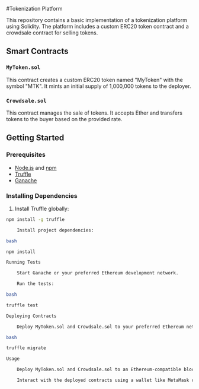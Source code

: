 #Tokenization Platform

This repository contains a basic implementation of a tokenization platform using Solidity. The platform includes a custom ERC20 token contract and a crowdsale contract for selling tokens.

## Smart Contracts

### `MyToken.sol`

This contract creates a custom ERC20 token named "MyToken" with the symbol "MTK". It mints an initial supply of 1,000,000 tokens to the deployer.

### `Crowdsale.sol`

This contract manages the sale of tokens. It accepts Ether and transfers tokens to the buyer based on the provided rate.

## Getting Started

### Prerequisites

- [Node.js](https://nodejs.org/) and [npm](https://www.npmjs.com/)
- [Truffle](https://www.trufflesuite.com/truffle)
- [Ganache](https://www.trufflesuite.com/ganache)

### Installing Dependencies

1. Install Truffle globally:

```bash
npm install -g truffle

    Install project dependencies:

bash

npm install

Running Tests

    Start Ganache or your preferred Ethereum development network.

    Run the tests:

bash

truffle test

Deploying Contracts

    Deploy MyToken.sol and Crowdsale.sol to your preferred Ethereum network:

bash

truffle migrate

Usage

    Deploy MyToken.sol and Crowdsale.sol to an Ethereum-compatible blockchain.

    Interact with the deployed contracts using a wallet like MetaMask or programmatically through web3 libraries.
